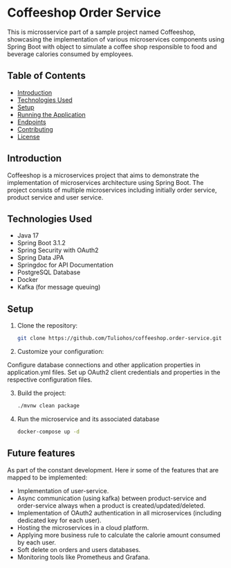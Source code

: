 # Coffeeshop Order Service

This is microsservice part of a sample project named Coffeeshop, showcasing the implementation of various microservices components using Spring Boot
with object to simulate a coffee shop responsible to food and beverage calories consumed by employees.

## Table of Contents

- [Introduction](#introduction)
- [Technologies Used](#technologies-used)
- [Setup](#setup)
- [Running the Application](#running-the-application)
- [Endpoints](#endpoints)
- [Contributing](#contributing)
- [License](#license)

## Introduction

Coffeeshop is a microservices project that aims to demonstrate the implementation of microservices architecture using 
Spring Boot. The project consists of multiple microservices including initially order service, product service and user service.

## Technologies Used

- Java 17
- Spring Boot 3.1.2
- Spring Security with OAuth2
- Spring Data JPA
- Springdoc for API Documentation
- PostgreSQL Database
- Docker
- Kafka (for message queuing)

## Setup

1. Clone the repository:

   ```bash
   git clone https://github.com/Tuliohos/coffeeshop.order-service.git

2. Customize your configuration:

Configure database connections and other application properties in application.yml files.
Set up OAuth2 client credentials and properties in the respective configuration files.

3. Build the project:
    ```bash
    ./mvnw clean package
4. Run the microservice and its associated database
    ```bash
    docker-compose up -d

## Future features
As part of the constant development. Here ir some of the features that are mapped to be implemented:

- Implementation of user-service.
- Async communication (using kafka) between product-service and order-service always when a product is created/updated/deleted.
- Implementation of OAuth2 authentication in all microservices (including dedicated key for each user).
- Hosting the microservices in a cloud platform.
- Applying more business rule to calculate the calorie amount consumed by each user.
- Soft delete on orders and users databases.
- Monitoring tools like Prometheus and Grafana.